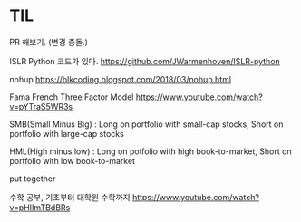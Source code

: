# TIL

PR 해보기. (변경 충돌.)

ISLR Python 코드가 있다.
https://github.com/JWarmenhoven/ISLR-python

nohup
https://blkcoding.blogspot.com/2018/03/nohup.html


Fama French Three Factor Model
https://www.youtube.com/watch?v=pYTraS5WR3s

SMB(Small Minus Big)
 : Long on portfolio with small-cap stocks,
   Short on portfolio with large-cap stocks

HML(High minus low)
 : Long on potfolio with high book-to-market,
  Short on portfolio with low book-to-market

put together 

수학 공부, 기초부터 대학원 수학까지
https://www.youtube.com/watch?v=pHIImTBdBRs

